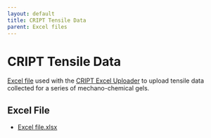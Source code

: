 ```yaml
---
layout: default
title: CRIPT Tensile Data
parent: Excel files
---
```


# CRIPT Tensile Data

[Excel file](./example_excel_files/weakstrongbond.xlsx) used with the [CRIPT Excel Uploader](https://c-accel-cript.github.io/cript-excel-uploader/) to upload tensile data collected for a series of mechano-chemical gels.

## Excel File

* [Excel file.xlsx](./example_excel_files/weakstrongbond.xlsx)
